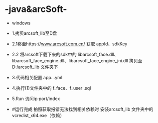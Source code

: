 # -java&arcSoft- 

- windows 

- 1.拷贝arcsoft_lib至D盘 
- 2.1移至https://www.arcsoft.com.cn/ 获取 appId、sdkKey 
- 2.2 将arcsoft下载下来的sdk中的 libarcsoft_face.dll、libarcsoft_face_engine.dll、libarcsoft_face_engine_jni.dll 拷贝至D:/arcsoft_lib 文件夹下
- 3.代码相关配置  app...yml  
- 4.执行(1)文件夹中的 f_face、f_user .sql 
- 5.Run  访问ip:port/index

- #运行完成 拍照获取报错无法找到相关依赖时  安装arcsoft_lib 文件夹中的vcredist_x64.exe（依赖） 
